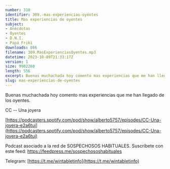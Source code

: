 ```yaml
---
number: 310
identifier: 309.-mas-experiencias-oyentes
title: Mas experiencias de oyentes
subject:
- Anécdotas
- Oyentes
- D.N.I.
- Papá Friki
downloads: 866
filename: 309.MasExperienciasOyentes.mp3
datetime: 2023-10-09T21:33:17Z
version: 1
size: 9982260
length: 556
excerpt: Buenas muchachada hoy comento mas experiencias que me han llegado de los oyentes.
slug: mas-experiencias-de-oyentes
---
```

Buenas muchachada hoy comento mas experiencias que me han llegado de los oyentes.

CC -- Una joyera

[https://podcasters.spotify.com/pod/show/alberto5757/episodes/CC-Una-joyera-e2a6tuj](https://podcasters.spotify.com/pod/show/alberto5757/episodes/CC-Una-joyera-e2a6tuj)

Podcast asociado a la red de SOSPECHOSOS HABITUALES. Suscríbete con este feed: https://feedpress.me/sospechososhabituales

Telegram: [https://t.me/wintabletinfo](https://t.me/wintabletinfo)